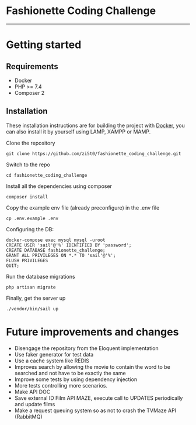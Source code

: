 # Fashionette Coding Challenge

----------

# Getting started

## Requirements
- Docker
- PHP >= 7.4
- Composer 2
## Installation


These installation instructions are for building the project with [Docker](#docker), you can also install it by yourself using LAMP, XAMPP or MAMP. 

Clone the repository

    git clone https://github.com/zi5t0/fashionette_coding_challenge.git
    
Switch to the repo

    cd fashionette_coding_challenge
    
Install all the dependencies using composer

    composer install
    

Copy the example env file (already preconfigure) in the .env file

    cp .env.example .env

Configuring the DB:

    docker-compose exec mysql mysql -uroot
    CREATE USER 'sail'@'%' IDENTIFIED BY 'password';
    CREATE DATABASE fashionette_challenge;
    GRANT ALL PRIVILEGES ON *.* TO 'sail'@'%';
    FLUSH PRIVILEGES
    QUIT;

Run the database migrations

    php artisan migrate
    
Finally, get the server up

    ./vendor/bin/sail up
    

# Future improvements and changes
- Disengage the repository from the Eloquent implementation
- Use faker generator for test data
- Use a cache system like REDIS
- Improves search by allowing the movie to contain the word to be searched and not have to be exactly the same
- Improve some tests by using dependency injection
- More tests controlling more scenarios.
- Make API DOC
- Save external ID Film API MAZE, execute call to UPDATES periodically and update films
- Make a request queuing system so as not to crash the TVMaze API (RabbitMQ)
